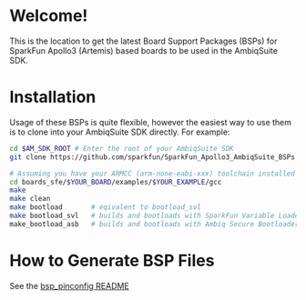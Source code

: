 Welcome!
========
This is the location to get the latest Board Support Packages (BSPs) for SparkFun Apollo3 (Artemis) based boards to be used in the AmbiqSuite SDK.

Installation
============
Usage of these BSPs is quite flexible, however the easiest way to use them is to clone into your AmbiqSuite SDK directly. For example:

``` bash
cd $AM_SDK_ROOT # Enter the root of your AmbiqSuite SDK
git clone https://github.com/sparkfun/SparkFun_Apollo3_AmbiqSuite_BSPs boards_sfe # Clone this repo into a directory called 'boards_sfe'

# Assuming you have your ARMCC (arm-none-eabi-xxx) toolchain installed you can then build examples
cd boards_sfe/$YOUR_BOARD/examples/$YOUR_EXAMPLE/gcc
make
make clean
make bootload       # eqivalent to bootload_svl
make bootload_svl   # builds and bootloads with SparkFun Variable Loader - you must have this bootloader flashed onto your board
make_bootload_asb   # builds and bootloads with Ambiq Secure Bootloader - should work with most all boards. If not try changing the baud rate
```

How to Generate BSP Files
=========================
See the [bsp_pinconfig README](https://github.com/sparkfun/SparkFun_Apollo3_AmbiqSuite_BSPs/tree/master/common/bsp_pinconfig/README.md)